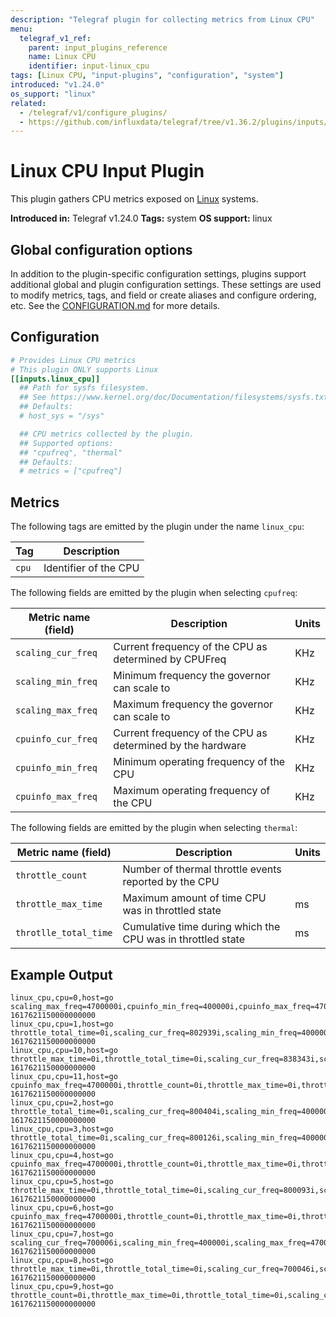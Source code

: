 ```yaml
---
description: "Telegraf plugin for collecting metrics from Linux CPU"
menu:
  telegraf_v1_ref:
    parent: input_plugins_reference
    name: Linux CPU
    identifier: input-linux_cpu
tags: [Linux CPU, "input-plugins", "configuration", "system"]
introduced: "v1.24.0"
os_support: "linux"
related:
  - /telegraf/v1/configure_plugins/
  - https://github.com/influxdata/telegraf/tree/v1.36.2/plugins/inputs/linux_cpu/README.md, Linux CPU Plugin Source
---
```


# Linux CPU Input Plugin

This plugin gathers CPU metrics exposed on [Linux](https://kernel.org/) systems.

**Introduced in:** Telegraf v1.24.0
**Tags:** system
**OS support:** linux

[kernel]: https://kernel.org/

## Global configuration options <!-- @/docs/includes/plugin_config.md -->

In addition to the plugin-specific configuration settings, plugins support
additional global and plugin configuration settings. These settings are used to
modify metrics, tags, and field or create aliases and configure ordering, etc.
See the [CONFIGURATION.md](/telegraf/v1/configuration/#plugins) for more details.

[CONFIGURATION.md]: ../../../docs/CONFIGURATION.md#plugins

## Configuration

```toml @sample.conf
# Provides Linux CPU metrics
# This plugin ONLY supports Linux
[[inputs.linux_cpu]]
  ## Path for sysfs filesystem.
  ## See https://www.kernel.org/doc/Documentation/filesystems/sysfs.txt
  ## Defaults:
  # host_sys = "/sys"

  ## CPU metrics collected by the plugin.
  ## Supported options:
  ## "cpufreq", "thermal"
  ## Defaults:
  # metrics = ["cpufreq"]
```

## Metrics

The following tags are emitted by the plugin under the name `linux_cpu`:

| Tag   | Description           |
|-------|-----------------------|
| `cpu` | Identifier of the CPU |

The following fields are emitted by the plugin when selecting `cpufreq`:

| Metric name (field) | Description                                                | Units |
|---------------------|------------------------------------------------------------|-------|
| `scaling_cur_freq`  | Current frequency of the CPU as determined by CPUFreq      | KHz   |
| `scaling_min_freq`  | Minimum frequency the governor can scale to                | KHz   |
| `scaling_max_freq`  | Maximum frequency the governor can scale to                | KHz   |
| `cpuinfo_cur_freq`  | Current frequency of the CPU as determined by the hardware | KHz   |
| `cpuinfo_min_freq`  | Minimum operating frequency of the CPU                     | KHz   |
| `cpuinfo_max_freq`  | Maximum operating frequency of the CPU                     | KHz   |

The following fields are emitted by the plugin when selecting `thermal`:

| Metric name (field)   | Description                                                 | Units |
|-----------------------|-------------------------------------------------------------|-------|
| `throttle_count`      | Number of thermal throttle events reported by the CPU       |       |
| `throttle_max_time`   | Maximum amount of time CPU was in throttled state           | ms    |
| `throtlle_total_time` | Cumulative time during which the CPU was in throttled state | ms    |

## Example Output

```text
linux_cpu,cpu=0,host=go scaling_max_freq=4700000i,cpuinfo_min_freq=400000i,cpuinfo_max_freq=4700000i,throttle_count=0i,throttle_max_time=0i,throttle_total_time=0i,scaling_cur_freq=803157i,scaling_min_freq=400000i 1617621150000000000
linux_cpu,cpu=1,host=go throttle_total_time=0i,scaling_cur_freq=802939i,scaling_min_freq=400000i,scaling_max_freq=4700000i,cpuinfo_min_freq=400000i,cpuinfo_max_freq=4700000i,throttle_count=0i,throttle_max_time=0i 1617621150000000000
linux_cpu,cpu=10,host=go throttle_max_time=0i,throttle_total_time=0i,scaling_cur_freq=838343i,scaling_min_freq=400000i,scaling_max_freq=4700000i,cpuinfo_min_freq=400000i,cpuinfo_max_freq=4700000i,throttle_count=0i 1617621150000000000
linux_cpu,cpu=11,host=go cpuinfo_max_freq=4700000i,throttle_count=0i,throttle_max_time=0i,throttle_total_time=0i,scaling_cur_freq=800054i,scaling_min_freq=400000i,scaling_max_freq=4700000i,cpuinfo_min_freq=400000i 1617621150000000000
linux_cpu,cpu=2,host=go throttle_total_time=0i,scaling_cur_freq=800404i,scaling_min_freq=400000i,scaling_max_freq=4700000i,cpuinfo_min_freq=400000i,cpuinfo_max_freq=4700000i,throttle_count=0i,throttle_max_time=0i 1617621150000000000
linux_cpu,cpu=3,host=go throttle_total_time=0i,scaling_cur_freq=800126i,scaling_min_freq=400000i,scaling_max_freq=4700000i,cpuinfo_min_freq=400000i,cpuinfo_max_freq=4700000i,throttle_count=0i,throttle_max_time=0i 1617621150000000000
linux_cpu,cpu=4,host=go cpuinfo_max_freq=4700000i,throttle_count=0i,throttle_max_time=0i,throttle_total_time=0i,scaling_cur_freq=800359i,scaling_min_freq=400000i,scaling_max_freq=4700000i,cpuinfo_min_freq=400000i 1617621150000000000
linux_cpu,cpu=5,host=go throttle_max_time=0i,throttle_total_time=0i,scaling_cur_freq=800093i,scaling_min_freq=400000i,scaling_max_freq=4700000i,cpuinfo_min_freq=400000i,cpuinfo_max_freq=4700000i,throttle_count=0i 1617621150000000000
linux_cpu,cpu=6,host=go cpuinfo_max_freq=4700000i,throttle_count=0i,throttle_max_time=0i,throttle_total_time=0i,scaling_cur_freq=741646i,scaling_min_freq=400000i,scaling_max_freq=4700000i,cpuinfo_min_freq=400000i 1617621150000000000
linux_cpu,cpu=7,host=go scaling_cur_freq=700006i,scaling_min_freq=400000i,scaling_max_freq=4700000i,cpuinfo_min_freq=400000i,cpuinfo_max_freq=4700000i,throttle_count=0i,throttle_max_time=0i,throttle_total_time=0i 1617621150000000000
linux_cpu,cpu=8,host=go throttle_max_time=0i,throttle_total_time=0i,scaling_cur_freq=700046i,scaling_min_freq=400000i,scaling_max_freq=4700000i,cpuinfo_min_freq=400000i,cpuinfo_max_freq=4700000i,throttle_count=0i 1617621150000000000
linux_cpu,cpu=9,host=go throttle_count=0i,throttle_max_time=0i,throttle_total_time=0i,scaling_cur_freq=700075i,scaling_min_freq=400000i,scaling_max_freq=4700000i,cpuinfo_min_freq=400000i,cpuinfo_max_freq=4700000i 1617621150000000000
```

